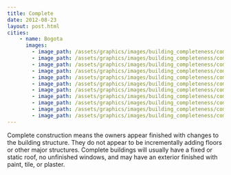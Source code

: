```yaml
---
title: Complete
date: 2012-08-23
layout: post.html
cities:
    - name: Bogota
      images:
        - image_path: /assets/graphics/images/building_completeness/complete_bogota_01.jpg
        - image_path: /assets/graphics/images/building_completeness/complete_bogota_02.jpg
        - image_path: /assets/graphics/images/building_completeness/complete_bogota_03.jpg
        - image_path: /assets/graphics/images/building_completeness/complete_bogota_04.jpg
        - image_path: /assets/graphics/images/building_completeness/complete_bogota_05.jpg
        - image_path: /assets/graphics/images/building_completeness/complete_bogota_06.png
        - image_path: /assets/graphics/images/building_completeness/complete_bogota_07.png
        - image_path: /assets/graphics/images/building_completeness/complete_bogota_08.png
        - image_path: /assets/graphics/images/building_completeness/complete_bogota_09.png
        - image_path: /assets/graphics/images/building_completeness/complete_bogota_10.png
        - image_path: /assets/graphics/images/building_completeness/complete_bogota_11.png
---
```


Complete construction means the owners appear finished with changes to the building structure. They do not appear to be incrementally adding floors or other major structures. Complete buildings will usually have a fixed or static roof, no unfinished windows, and may have an exterior finished with paint, tile, or plaster.